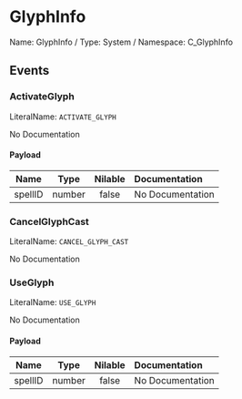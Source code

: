 # GlyphInfo

Name: GlyphInfo / Type: System / Namespace: C_GlyphInfo

## Events

### ActivateGlyph
LiteralName: `ACTIVATE_GLYPH`

No Documentation

#### Payload
|Name|Type|Nilable|Documentation|
|:---:|:---:|:---:|:---|
|spellID|number|false|No Documentation|
### CancelGlyphCast
LiteralName: `CANCEL_GLYPH_CAST`

No Documentation

### UseGlyph
LiteralName: `USE_GLYPH`

No Documentation

#### Payload
|Name|Type|Nilable|Documentation|
|:---:|:---:|:---:|:---|
|spellID|number|false|No Documentation|